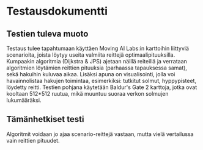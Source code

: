 # Testausdokumentti


## Testien tuleva muoto
Testaus tulee tapahtumaan käyttäen Moving AI Labs:in karttoihin liittyviä scenarioita, joista löytyy useita valmiita reittejä optimaalipituuksilla.
Kumpaakin algoritmia (Dijkstra & JPS) ajetaan näillä reiteillä ja verrataan algoritmien löytämien reittien pituuksia (parhaassa tapauksessa samat), sekä hakuihin kuluvaa aikaa.
Lisäksi apuna on visualisointi, jolla voi havainnolistaa hakujen toimintaa, esimerkiksi: tutkitut solmut, hyppypisteet, löydetty reitti.
Testien pohjana käytetään Baldur's Gate 2 karttoja, jotka ovat kooltaan 512*512 ruutua, mikä muuntuu suoraa verkon solmujen lukumääräksi.

## Tämänhetkiset testi
Algoritmit voidaan jo ajaa scenario-reittejä vastaan, mutta vielä vertailussa vain reittien pituudet.


